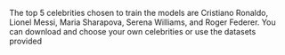 The top 5 celebrities chosen to train the models are Cristiano Ronaldo, Lionel Messi, Maria Sharapova, Serena Williams, and Roger Federer.
You can download and choose your own celebrities or use the datasets provided
